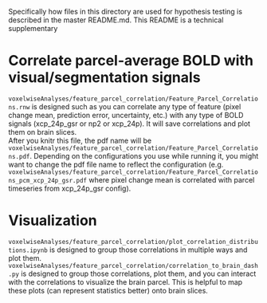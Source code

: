 Specifically how files in this directory are used for hypothesis testing is described in the master README.md. This README is a technical supplementary 

# Correlate parcel-average BOLD with visual/segmentation signals

`voxelwiseAnalyses/feature_parcel_correlation/Feature_Parcel_Correlations.rnw` is designed such as you can correlate any type of feature (pixel change mean, prediction error, uncertainty, etc.) with any type of BOLD signals (xcp_24p_gsr or np2 or xcp_24p). It will save correlations and plot them on brain slices. \
After you knitr this file, the pdf name will be `voxelwiseAnalyses/feature_parcel_correlation/Feature_Parcel_Correlations.pdf`. Depending on the configurations you use while running it, you might want to change the pdf file name to reflect the configuration (e.g. `voxelwiseAnalyses/feature_parcel_correlation/Feature_Parcel_Correlations_pcm_xcp_24p_gsr.pdf` where pixel change mean is correlated with parcel timeseries from xcp_24p_gsr config). 

# Visualization

`voxelwiseAnalyses/feature_parcel_correlation/plot_correlation_distributions.ipynb` is designed to group those correlations in multiple ways and plot them. \
`voxelwiseAnalyses/feature_parcel_correlation/correlation_to_brain_dash.py` is designed to group those correlations, plot them, and you can interact with the correlations to visualize the brain parcel. This is helpful to map these plots (can represent statistics better) onto brain slices.
